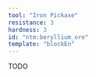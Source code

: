 ```yaml
---
tool: "Iron Pickaxe"
resistance: 3
hardness: 3
id: "ntm:beryllium_ore"
template: "blockEn"
---
```


TODO
